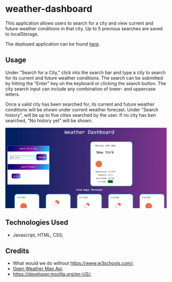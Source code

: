 # weather-dashboard

This application allows users to search for a city and view current and future weather conditions in that city. Up to 5 previous searches are saved to localStorage.

The deployed application can be found [here](https://geicibarham.github.io/weather-dashboard/).



## Usage 

Under "Search for a City," click into the search bar and type a city to search for its current and future weather conditions. The search can be submitted by hitting the "Enter" key on the keyboard or clicking the search button. The city search input can include any combination of lower- and uppercase letters.

Once a valid city has been searched for, its current and future weather conditions will be shown under current weather forecast.
Under "Search history", will be up to five cities searched by the user. If no city has ben searched, "No history yet" will be shown.

![alt-text](https://github.com/geicibarham/weather-dashboard/blob/main/assets/images/weather-png.png)


## Technologies Used

* Javascript, HTML, CSS;

## Credits

* What would we do without https://www.w3schools.com/;
* [Open Weather Map Api](https://openweathermap.org/;/).
* https://developer.mozilla.org/en-US/;
